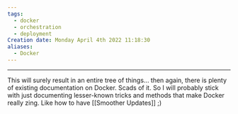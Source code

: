 ```yaml
---
tags:
  - docker
  - orchestration
  - deployment
Creation date: Monday April 4th 2022 11:18:30
aliases:
  - Docker
---
```

---
This will surely result in an entire tree of things...  then again, there is plenty of existing documentation on Docker. Scads of it. So I will probably stick with just documenting lesser-known tricks and methods that make Docker really zing.  Like how to have [[Smoother Updates]] ;)